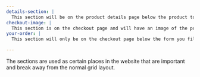 ```yaml
---
details-section: |
  This section will be on the product details page below the product to describe what it is and some perks it may have.
checkout-image: |
  This section is on the checkout page and will have an image of the product or products you are ordering and will have the name of the product below it.
your-order: |
  This section will only be on the checkout page below the form you fill out of your information and will describe how much your order total will cost with tax, shipping, etc. will be.

---
```


The sections are used as certain places in the website that are important and break away from the normal grid layout.
